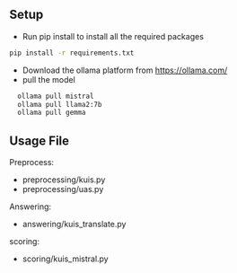 ## Setup
- Run pip install to install all the required packages
```bash
pip install -r requirements.txt
```
- Download the ollama platform from https://ollama.com/
- pull the model 
```bash
  ollama pull mistral
  ollama pull llama2:7b
  ollama pull gemma
  ```

## Usage File
Preprocess:
- preprocessing/kuis.py
- preprocessing/uas.py

Answering:
- answering/kuis_translate.py

scoring:
- scoring/kuis_mistral.py
